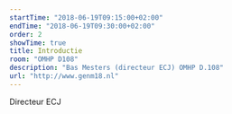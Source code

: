 ```yaml
---
startTime: "2018-06-19T09:15:00+02:00"
endTime: "2018-06-19T09:30:00+02:00"
order: 2
showTime: true
title: Introductie
room: "OMHP D108"
description: "Bas Mesters (directeur ECJ) OMHP D.108"
url: "http://www.genm18.nl"
---
```


Directeur ECJ
